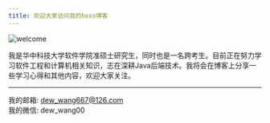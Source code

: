 ```yaml
---
title: 欢迎大家访问我的hexo博客
---
```


![welcome](https://s1.ax1x.com/2020/04/10/GoJbeH.jpg)

我是华中科技大学软件学院准硕士研究生，同时也是一名跨考生。目前正在努力学习软件工程和计算机相关知识，志在深耕Java后端技术。我将会在博客上分享一些学习心得和其他内容，欢迎大家关注。

* * *

我的邮箱: [dew\_wang667@126.com](mailto:dew_wang667@126.com)  
我的微信: dew\_wang00